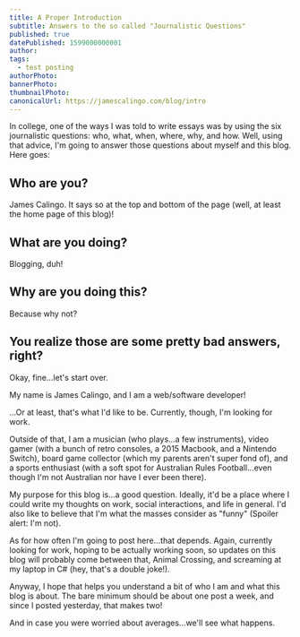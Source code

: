 ```yaml
---
title: A Proper Introduction
subtitle: Answers to the so called "Journalistic Questions"
published: true
datePublished: 1599000000001
author: 
tags:
  - test posting
authorPhoto: 
bannerPhoto:
thumbnailPhoto: 
canonicalUrl: https://jamescalingo.com/blog/intro
---
```


In college, one of the ways I was told to write essays was by using the six journalistic questions: who, what, when, where, why, and how. Well, using that advice, I'm going to answer those questions about myself and this blog. Here goes:

## Who are you?

James Calingo. It says so at the top and bottom of the page (well, at least the home page of this blog)!

## What are you doing?

Blogging, duh!

## Why are you doing this?

Because why not?

## You realize those are some pretty bad answers, right?

Okay, fine...let's start over.

My name is James Calingo, and I am a web/software developer!

...Or at least, that's what I'd like to be. Currently, though, I'm looking for work.

Outside of that, I am a musician (who plays...a few instruments), video gamer (with a bunch of retro consoles, a 2015 Macbook, and a Nintendo Switch), board game collector (which my parents aren't super fond of), and a sports enthusiast (with a soft spot for Australian Rules Football...even though I'm not Australian nor have I ever been there).

My purpose for this blog is...a good question. Ideally, it'd be a place where I could write my thoughts on work, social interactions, and life in general. I'd also like to believe that I'm what the masses consider as "funny" (Spoiler alert: I'm not).

As for how often I'm going to post here...that depends. Again, currently looking for work, hoping to be actually working soon, so updates on this blog will probably come between that, Animal Crossing, and screaming at my laptop in C# (hey, that's a double joke!).

Anyway, I hope that helps you understand a bit of who I am and what this blog is about. The bare minimum should be about one post a week, and since I posted yesterday, that makes two!

And in case you were worried about averages...we'll see what happens.